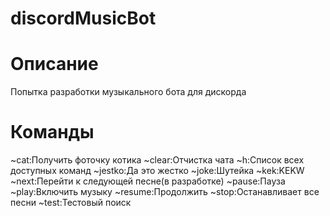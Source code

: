 # discordMusicBot

# Описание

Попытка разработки музыкального бота для дискорда

# Команды
~cat:Получить фоточку котика 
~clear:Отчистка чата
~h:Список всех доступных команд
~jestko:Да это жестко
~joke:Шутейка
~kek:KEKW
~next:Перейти к следующей песне(в разработке)
~pause:Пауза
~play:Включить музыку
~resume:Продолжить
~stop:Останавливает все песни
~test:Тестовый поиск

